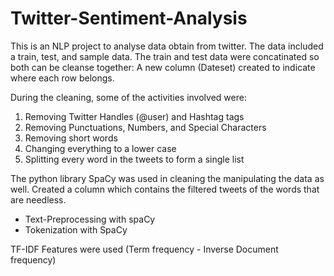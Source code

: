 # Twitter-Sentiment-Analysis

This is an NLP project to analyse data obtain from twitter. 
The data included a train, test, and sample data.
The train and test data were concatinated so both can be cleanse together: A new column (Dateset) created to indicate where each row belongs.

During the cleaning, some of the activities involved were:
1. Removing Twitter Handles (@user) and Hashtag tags
2. Removing Punctuations, Numbers, and Special Characters
3. Removing short words
4. Changing everything to a lower case
5. Splitting every word in the tweets to form a single list

The python library SpaCy was used in cleaning the manipulating the data as well.
Created a column which contains the filtered tweets of the words that are needless.

- Text-Preprocessing with spaCy
- Tokenization with SpaCy

TF-IDF Features were used (Term frequency - Inverse Document frequency)
